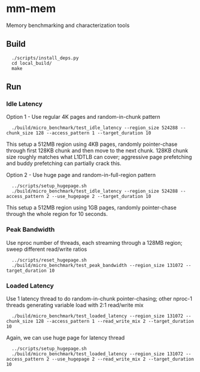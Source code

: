 # mm-mem
Memory benchmarking and characterization tools

## Build
```
  ./scripts/install_deps.py
  cd local_build/
  make
```

## Run
### Idle Latency
Option 1 - Use regular 4K pages and random-in-chunk pattern
```
  ./build/micro_benchmark/test_idle_latency --region_size 524288 --chunk_size 128 --access_pattern 1 --target_duration 10
```
This setup a 512MB region using 4KB pages, randomly pointer-chase through first 128KB chunk and then move to the next chunk.
128KB chunk size roughly matches what L1DTLB can cover; aggressive page prefetching and buddy prefetching can partially crack this.

Option 2 - Use huge page and random-in-full-region pattern
```
  ../scripts/setup_hugepage.sh
  ./build/micro_benchmark/test_idle_latency --region_size 524288 --access_pattern 2 --use_hugepage 2 --target_duration 10
```
This setup a 512MB region using 1GB pages, randomly pointer-chase through the whole region for 10 seconds.

### Peak Bandwidth
Use nproc number of threads, each streaming through a 128MB region; sweep different read/write ratios
```
  ../scripts/reset_hugepage.sh
  ./build/micro_benchmark/test_peak_bandwidth --region_size 131072 --target_duration 10
```

### Loaded Latency
Use 1 latency thread to do random-in-chunk pointer-chasing; other nproc-1 threads generating variable load with 2:1 read/write mix
```
  ./build/micro_benchmark/test_loaded_latency --region_size 131072 --chunk_size 128 --access_pattern 1 --read_write_mix 2 --target_duration 10
```

Again, we can use huge page for latency thread
```
  ../scripts/setup_hugepage.sh
  ./build/micro_benchmark/test_loaded_latency --region_size 131072 --access_pattern 2 --use_hugepage 2 --read_write_mix 2 --target_duration 10
```
